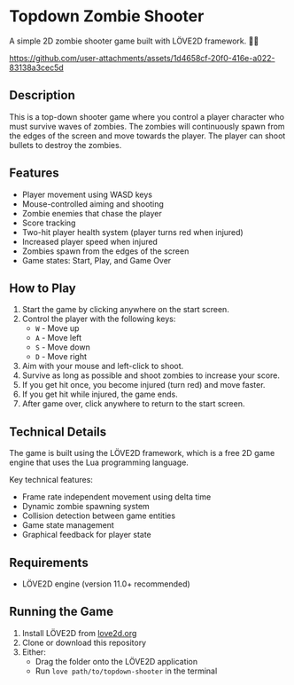 # Topdown Zombie Shooter

A simple 2D zombie shooter game built with LÖVE2D framework. 🧟🔫

https://github.com/user-attachments/assets/1d4658cf-20f0-416e-a022-83138a3cec5d

## Description

This is a top-down shooter game where you control a player character who must survive waves of zombies. The zombies will continuously spawn from the edges of the screen and move towards the player. The player can shoot bullets to destroy the zombies.

## Features

- Player movement using WASD keys
- Mouse-controlled aiming and shooting
- Zombie enemies that chase the player
- Score tracking
- Two-hit player health system (player turns red when injured)
- Increased player speed when injured
- Zombies spawn from the edges of the screen
- Game states: Start, Play, and Game Over

## How to Play

1. Start the game by clicking anywhere on the start screen.
2. Control the player with the following keys:
   - `W` - Move up
   - `A` - Move left
   - `S` - Move down
   - `D` - Move right
3. Aim with your mouse and left-click to shoot.
4. Survive as long as possible and shoot zombies to increase your score.
5. If you get hit once, you become injured (turn red) and move faster.
6. If you get hit while injured, the game ends.
7. After game over, click anywhere to return to the start screen.

## Technical Details

The game is built using the LÖVE2D framework, which is a free 2D game engine that uses the Lua programming language.

Key technical features:

- Frame rate independent movement using delta time
- Dynamic zombie spawning system
- Collision detection between game entities
- Game state management
- Graphical feedback for player state

## Requirements

- LÖVE2D engine (version 11.0+ recommended)

## Running the Game

1. Install LÖVE2D from [love2d.org](https://love2d.org/)
2. Clone or download this repository
3. Either:
   - Drag the folder onto the LÖVE2D application
   - Run `love path/to/topdown-shooter` in the terminal

